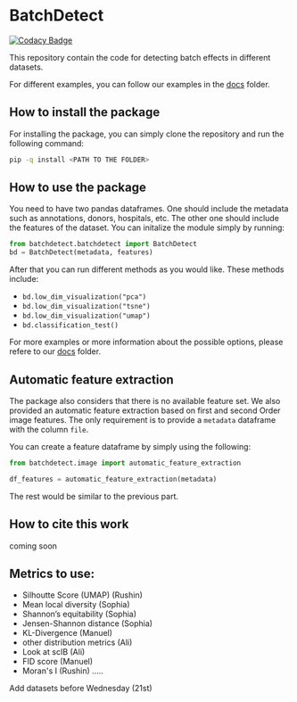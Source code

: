 # BatchDetect

[![Codacy Badge](https://app.codacy.com/project/badge/Grade/8a3865af38e440e1aa5eaf421392fac3)](https://www.codacy.com/gh/marrlab/BatchDetect/dashboard?utm_source=github.com&amp;utm_medium=referral&amp;utm_content=marrlab/BatchDetect&amp;utm_campaign=Badge_Grade)

This repository contain the code for detecting batch effects in different
datasets.

For different examples, you can follow our examples in the [docs](docs) folder.

## How to install the package

For installing the package, you can simply clone the repository and run the following command:

```bash
pip -q install <PATH TO THE FOLDER>
```

## How to use the package

You need to have two pandas dataframes. One should include the metadata such as
annotations, donors, hospitals, etc. The other one should include the features of
the dataset. You can initalize the module simply by running:

```python
from batchdetect.batchdetect import BatchDetect
bd = BatchDetect(metadata, features)
```

After that you can run different methods as you would like. These methods include:

-   `bd.low_dim_visualization("pca")`
-   `bd.low_dim_visualization("tsne")`
-   `bd.low_dim_visualization("umap")`
-   `bd.classification_test()`

For more examples or more information about the possible options,
please refere to our [docs](docs) folder.

## Automatic feature extraction

The package also considers that there is no available feature set. We also provided
an automatic feature extraction based on first and second Order image features.
The only requirement is to provide a `metadata` dataframe with the column `file`.

You can create a feature dataframe by simply using the following:

```python
from batchdetect.image import automatic_feature_extraction

df_features = automatic_feature_extraction(metadata)
```

The rest would be similar to the previous part.

## How to cite this work

coming soon

## Metrics to use:

* Silhoutte Score (UMAP) (Rushin)
* Mean local diversity (Sophia)
* Shannon’s equitability (Sophia)
* Jensen-Shannon distance (Sophia)
* KL-Divergence (Manuel)
* other distribution metrics (Ali)
* Look at scIB (Ali)
* FID score (Manuel)
* Moran's I (Rushin)
…..

Add datasets before Wednesday (21st)
